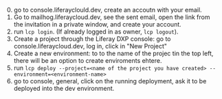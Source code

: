 0. go to console.liferayclould.dev, create an accoutn with your email.
0. Go to mailhog.liferaycloud.dev, see the sent email, open the link from the invitation in a private window, and create your account.
1. run `lcp login`. (If already logged in as owner, `lcp logout`).
2. Create a project through the Liferay DXP console: go to console.liferaycloud.dev, log in, click in "New Project"
3. Create a new environment: to to the name of the projec tin the top left, there will be an option to create enviroments ehtere.
5. run `lcp deploy --project=<name of the project you have created> --environment=<environment-name>`
6. go to console, general, click on the running deployment, ask it to be deployed into the dev environment.
